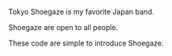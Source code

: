 Tokyo Shoegaze is my favorite Japan band.

Shoegaze are open to all people.

These code are simple to introduce Shoegaze.

